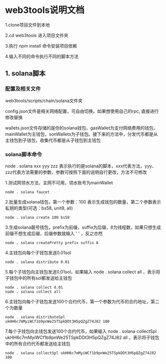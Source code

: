 # web3tools说明文档
1.clone项目文件到本地

2.cd web3tools 进入项目文件夹

3.执行 npm install 命令安装项目依赖

4.输入不同的命令执行不同的脚本方法

## 1. solana脚本
### 配置及相关文件
web3tools/scripts/chain/solana文件夹

config.json文件是相关网络配置，可自由切换。如果想使用自己的rpc, 直接进行修改替换

wallets.json文件存储的是你的solana钱包，gasWallet为支付网络费用的钱包，mainWallet为主钱包，sonWallets为子钱包。接下来的方法中，分发代币都是从主钱包到子钱包，收集代币都是从子钱包到主钱包

### solana脚本命令
node . solana xxx yyy zzz 表示执行的是solana的脚本，xxx代表方法，yyy、zzz代表方法需要的参数，参数可按照下面的说明自行更改，方法不可修改

1.测试网领水方法，主网不可用，领水账号为mainWallet
```
node . solana faucet
```
2.批量生成solana钱包，第一个参数：100 表示生成钱包的数量，第二个参数表示私钥的类型(可选：bs58, unit8, all)
```
node . solana create 100 bs58
```
3.生成solana靓号钱包，prefix为前缀，suffix为后缀，8为线程数，如果只想生成前缀不想生成后缀，后缀参数就输入 ' ' ，反之亦然
```
node . solana createPretty prefix suffix 8
```
4.主钱包向每个子钱包发送0.01sol
```
node . solana distribute 0.01
```
5.每个子钱包向主钱包发送0.01sol，如果输入 node . solana collect all ，表示将子钱包中的所有sol都发送给主钱包
```
node . solana collect 0.01
node . solana collect all
```

6.主钱包向每个子钱包发送100个合约代币，第一个参数为代币的合约地址，第二个为数量
```
node . solana distributeSpl ukHH6c7mMyiWCf1b9pnWe25TSpkDDt3H5pQZgZ74J82 100
```
7.每个子钱包向主钱包发送100个合约代币，如果输入 node . solana collectSpl ukHH6c7mMyiWCf1b9pnWe25TSpkDDt3H5pQZgZ74J82 all ，表示将子钱包中的所有合约代币都发送给主钱包
```
node . solana collectSpl ukHH6c7mMyiWCf1b9pnWe25TSpkDDt3H5pQZgZ74J82 100
```
